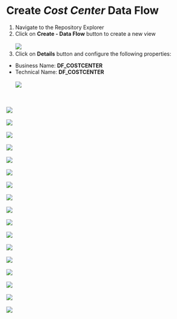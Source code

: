 # Create <i>Cost Center </i> Data Flow

1. Navigate to the Repository Explorer
2. Click on **Create - Data Flow** button to create a new view
  <br><br>![](../images/cost_center_dataflow_01.png)
3. Click on **Details** button and configure the following properties:
  - Business Name: **DF_COSTCENTER**
  - Technical Name: **DF_COSTCENTER**
  <br><br>![](../images/cost_center_dataflow_02.png)

<br><br>![](../images/cost_center_dataflow_03.png)
<br><br>![](../images/cost_center_dataflow_04.png)
<br><br>![](../images/cost_center_dataflow_05.png)
<br><br>![](../images/cost_center_dataflow_06.png)
<br><br>![](../images/cost_center_dataflow_07.png)
<br><br>![](../images/cost_center_dataflow_08.png)
<br><br>![](../images/cost_center_dataflow_09.png)
<br><br>![](../images/cost_center_dataflow_10.png)
<br><br>![](../images/cost_center_dataflow_11.png)
<br><br>![](../images/cost_center_dataflow_12.png)
<br><br>![](../images/cost_center_dataflow_13.png)
<br><br>![](../images/cost_center_dataflow_14.png)
<br><br>![](../images/cost_center_dataflow_15.png)
<br><br>![](../images/cost_center_dataflow_16.png)
<br><br>![](../images/cost_center_dataflow_17.png)
<br><br>![](../images/cost_center_dataflow_18.png)
<br><br>![](../images/cost_center_dataflow_19.png)



